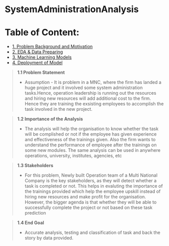 # SystemAdministrationAnalysis

# Table of Content: <a class="anchor" id="table-of-content"></a>
* [1. Problem Background and Motivation](#problem-background)
* [2. EDA & Data Preparing](#Data-Prep)
* [3. Machine Learning Models](#ml-models)
* [4. Deployment of Model](#model-deployment)

>**1.1 Problem Statement**<br>
>- Assumption - It is problem in a MNC, where the firm has landed a huge project and it involved some system administration tasks.Hence, operation leadership is running out the resources and hiring new resources will add additional cost to the firm. Hence they are training the exsisting employees to accomplish the task involved in the new project. 

>**1.2 Importance of the Analysis**<br>
>-  The analysis will help the organisation to know whether the task will be complished or not if the employee has given experience and effectiveness of the trainings given. Also the firm wants to understand the performance of employee after the trainings on some new modules. The same analysis can be used in anywhere operations, university, institutes, agencies, etc

>**1.3 Stakeholders**<br> 
>- For this problem, Newly built Operation team of a Multi National Company is the key stakeholders, as they will detect whether a task is completed or not. This helps in evaluting the importance of the trainings provided which help the employee upskill instead of hiring new resources and make profit for the organisation. However, the bigger agenda is that whether they will be able to successfully complete the project or not based on these task prediction

>**1.4 End Goal**<br>
>- Accurate analysis, testing and classification of task and back the story by data provided.    
